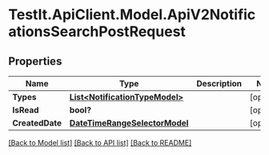 # TestIt.ApiClient.Model.ApiV2NotificationsSearchPostRequest

## Properties

Name | Type | Description | Notes
------------ | ------------- | ------------- | -------------
**Types** | [**List&lt;NotificationTypeModel&gt;**](NotificationTypeModel.md) |  | [optional] 
**IsRead** | **bool?** |  | [optional] 
**CreatedDate** | [**DateTimeRangeSelectorModel**](DateTimeRangeSelectorModel.md) |  | [optional] 

[[Back to Model list]](../README.md#documentation-for-models) [[Back to API list]](../README.md#documentation-for-api-endpoints) [[Back to README]](../README.md)

